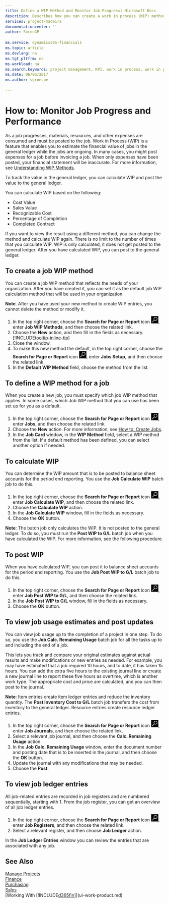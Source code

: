 ```yaml
---
title: Define a WIP Method and Monitor Job Progress| Microsoft Docs
descrition: Describes how you can create a work in process (WIP) method and calculate WIP to estimate the financial value of jobs while they are ongoing.
services: project-madeira
documentationcenter: ''
author: SorenGP

ms.service: dynamics365-financials
ms.topic: article
ms.devlang: na
ms.tgt_pltfrm: na
ms.workload: na
ms.search.keywords: project management, KPI, work in process, work in progress
ms.date: 06/06/2017
ms.author: sgroespe

---
```

# How to: Monitor Job Progress and Performance
As a job progresses, materials, resources, and other expenses are consumed and must be posted to the job. Work in Process (WIP) is a feature that enables you to estimate the financial value of jobs in the general ledger while the jobs are ongoing. In many cases, you might post expenses for a job before invoicing a job. When only expenses have been posted, your financial statement will be inaccurate. For more information, see [Understanding WIP Methods](projects-understanding-wip.md).

To track the value in the general ledger, you can calculate WIP and post the value to the general ledger.

You can calculate WIP based on the following:

* Cost Value
* Sales Value
* Recognizable Cost
* Percentage of Completion
* Completed Contract

If you want to view the result using a different method, you can change the method and calculate WIP again. There is no limit to the number of times that you calculate WIP. WIP is only calculated, it does not get posted to the general ledger. After you have calculated WIP, you can post to the general ledger.

## To create a job WIP method
You can create a job WIP method that reflects the needs of your organization. After you have created it, you can set it as the default job WIP calculation method that will be used in your organization.  

**Note**. After you have used your new method to create WIP entries, you cannot delete the method or modify it.  

1. In the top right corner, choose the **Search for Page or Report** icon ![Search for Page or Report](media/ui-search/search_small.png "Search for Page or Report icon"), enter **Job WIP Methods**, and then choose the related link.  
2. Choose the **New** action, and then fill in the fields as necessary. [!INCLUDE[tooltip-inline-tip](includes/tooltip-inline-tip_md.md)]  
3. Close the window.   
4. To make this new method the default, in the top right corner, choose the **Search for Page or Report** icon ![Search for Page or Report](media/ui-search/search_small.png "Search for Page or Report icon"), enter **Jobs Setup**, and then choose the related link.  
5. In the **Default WIP Method** field, choose the method from the list.

## To define a WIP method for a job
When you create a new job, you must specify which job WIP method that applies. In some cases, which Job WIP method that you can use has been set up for you as a default.

1. In the top right corner, choose the **Search for Page or Report** icon ![Search for Page or Report](media/ui-search/search_small.png "Search for Page or Report icon"), enter **Jobs**, and then choose the related link.
2. Choose the **New** action. For more information, see [How to: Create Jobs](projects-how-create-jobs.md).  
3. In the **Job Card** window, in the **WIP Method** field, select a WIP method from the list. If a default method has been defined, you can select another option if needed.  

## To calculate WIP
You can determine the WIP amount that is to be posted to balance sheet accounts for the period end reporting. You use the **Job Calculate WIP** batch job to do this.  

1. In the top right corner, choose the **Search for Page or Report** icon ![Search for Page or Report](media/ui-search/search_small.png "Search for Page or Report icon"), enter **Job Calculate WIP**, and then choose the related link.  
2. Choose the **Calculate WIP** action.
3. In the **Job Calculate WIP** window, fill in the fields as necessary.
4. Choose the **OK** button.  

**Note**: The batch job only calculates the WIP. It is not posted to the general ledger. To do so, you must run the **Post WIP to G/L** batch job when you have calculated the WIP. For more information, see the following procedure.

## To post WIP
When you have calculated WIP, you can post it to balance sheet accounts for the period end reporting. You use the **Job Post WIP to G/L** batch job to do this.

1. In the top right corner, choose the **Search for Page or Report** icon ![Search for Page or Report](media/ui-search/search_small.png "Search for Page or Report icon"), enter **Job Post WIP to G/L**, and then choose the related link.  
2. In the **Job Post WIP to G/L** window, fill in the fields as necessary.  
3. Choose the **OK** button.

## To view job usage estimates and post updates
You can view job usage up to the completion of a project in one step. To do so, you use the **Job Calc. Remaining Usage** batch job for all the tasks up to and including the end of a job.  

This lets you track and compare your original estimates against actual results and make modifications or new entries as needed. For example, you may have estimated that a job required 10 hours, and to date, it has taken 15 hours. You can add the extra five hours to the existing journal line or create a new journal line to report these five hours as overtime, which is another work type. The appropriate cost and price are calculated, and you can then post to the journal.  

**Note**: Item entries create item ledger entries and reduce the inventory quantity. The **Post Inventory Cost to G/L** batch job transfers the cost from inventory to the general ledger. Resource entries create resource ledger entries.  

1. In the top right corner, choose the **Search for Page or Report** icon ![Search for Page or Report](media/ui-search/search_small.png "Search for Page or Report icon"), enter **Job Journals**, and then choose the related link.  
2. Select a relevant job journal, and then choose the **Calc. Remaining Usage** action.  
3. In the **Job Calc. Remaining Usage** window, enter the document number and posting date that is to be inserted in the journal, and then choose the **OK** button.  
4. Update the journal with any modifications that may be needed.  
5. Choose the **Post**.

## To view job ledger entries
All job-related entries are recorded in job registers and are numbered sequentially, starting with 1. From the job register, you can get an overview of all job ledger entries.    

1. In the top right corner, choose the **Search for Page or Report** icon ![Search for Page or Report](media/ui-search/search_small.png "Search for Page or Report icon"), enter **Job Registers**, and then choose the related link.
2. Select a relevant register, and then choose **Job Ledger** action.

In the **Job Ledger Entries** window you can review the entries that are associated with any job.  

## See Also
[Manage Projects](projects-manage-projects.md)  
[Finance](finance.md)  
[Purchasing](purchasing-manage-purchasing.md)         
[Sales](sales-manage-sales.md)      
[Working With [!INCLUDE[d365fin](includes/d365fin_md.md)]](ui-work-product.md)  
